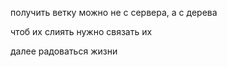 получить ветку можно не с сервера, а с дерева

чтоб их слиять нужно связать их

далее радоваться жизни
